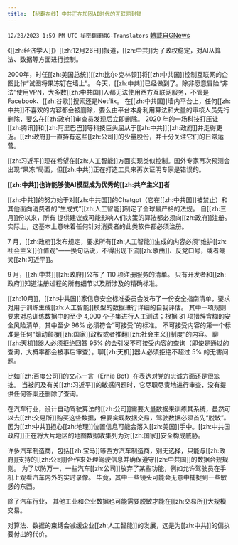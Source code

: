 ```yaml
---
title: 【秘翻在线】中共正在加固AI时代的互联网封锁
---
```

`12/28/2023 1:59 PM UTC 秘密翻譯組G-Translators` [轉載自GNews](https://gnews.org/articles/2161062)

《[[zh:经济学人]]》[[zh:12月26日]]报道，[[zh:中共]]为了政权稳定，对AI从算法、数据等方面进行控制。

  
2000年，时任[[zh:美国总统]][[zh:比尔·克林顿]]将[[zh:中共国]]控制互联网的企图比作“试图将果冻钉在墙上”。 今天，[[zh:中共]]已经做到了。除非愿意冒险“非法”使用VPN，大多数[[zh:中共国]]人都无法使用西方互联网服务，不管是Facebook、[[zh:谷歌]]搜索还是Netflix。 在[[zh:中共国]]墙内平台上，任何[[zh:中共]]不喜欢的内容都会被删除，要么由平台本身利用算法和大量的审核人员先行删除，要么在[[zh:政府]]审查员发现后立即删除。 2020 年的一场科技打压让[[zh:腾讯]]和[[zh:阿里巴巴]]等科技巨头屈从于[[zh:中共]][[zh:政府]]并走得更近。[[zh:政府]]一直持有这些[[zh:公司]]的少量股份，并十分关注它们的日常运营。

  

[[zh:习近平]]现在希望在[[zh:人工智能]]方面实现类似控制。国外专家再次预测会出现“果冻”局面，但[[zh:中共]]正在打造工具来再次证明专家是错误的。

  

**[[zh:中共]]也许能够使AI模型成为优秀的[[zh:共产主义]]者**

  

[[zh:中共]]的努力始于对[[zh:中共国]]的Chatgpt（它在[[zh:中共国]]被禁止）和其他面向消费者的“生成式”[[zh:人工智能]]制定了全球最严格的法规。 自[[zh:三月]]份以来，所有 提供建议或可能影响人们决策的算法都必须向[[zh:政府]]注册。 实际上，这基本上意味着任何针对消费者的此类软件都必须注册。

7 月，[[zh:政府]]发布规定，要求所有[[zh:人工智能]]生成的内容必须“维护[[zh:社会主义]]价值观”——换句话说，不得出现下流[[zh:歌曲]]、反党口号，或者嘲笑[[zh:习近平]]。

9 月，[[zh:中共]][[zh:政府]]公布了 110 项注册服务的清单。 只有开发者和[[zh:政府]]知道注册过程的所有细节以及所涉及的精确标准。

[[zh:10月]]，[[zh:中共国]]家信息安全标准委员会发布了一份安全指南清单，要求对用于训练生成[[zh:人工智能]]模型的数据进行详细的自我评估。 其中一项规则要求对总训练数据中的至少 4,000 个子集进行人工测试；根据 31 项措辞含糊的安全风险清单，其中至少 96% 必须符合“可接受”的标准。 不可接受内容的第一个标准是任何“煽动颠覆[[zh:国家]]政权或者推翻[[zh:社会主义]]制度”的内容。 聊[[zh:天机]]器人必须拒绝回答 95% 的会引发不可接受内容的查询（即使是通过的查询，大概率都会被事后审查）。聊[[zh:天机]]器人必须拒绝不超过 5% 的无害问题。

比如[[zh:百度公司]]的文心一言（Ernie Bot）在表达对党的忠诚方面还是很笨拙。 当被问及有关[[zh:习近平]]的敏感问题时，它尽职尽责地进行审查，没有提供任何答案还删除了查询。

  
  

在汽车行业，设计自动驾驶算法的[[zh:公司]]需要大量数据来训练其系统，虽然可以去[[zh:交易所]]购买这些数据，但要实现数据交易，驾驶数据必须首先“脱敏”。因为[[zh:中共]]担心[[zh:地理]]位置信息可能会落入[[zh:美国]]手中。[[zh:中共国政府]]正在将大片地区的地图数据收集列为对[[zh:国家]]安全构成威胁。

  

许多汽车制造商，包括[[zh:宝马]]等西方汽车制造商，别无选择，只能与[[zh:政府]]支持的[[zh:公司]]合作来处理驾驶信息并确保遵守[[zh:中共国]]的数据合规规则。 为了以防万一，一些汽车[[zh:公司]]放弃了某些功能，例如允许驾驶员在手机上观看汽车内外的实时录像。 毕竟，其中一些镜头可能会无意中捕捉到一些敏感的东西。

  

除了汽车行业， 其他工业和企业数据也可能需要脱敏才能在[[zh:交易所]]大规模交易。

对算法、数据的束缚会减缓企业[[zh:人工智能]]的发展，这是为[[zh:中共]]的偏执要付出的代价。
